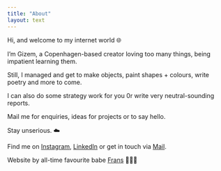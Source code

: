 ```yaml
---
title: "About"
layout: text
---
```

Hi, and welcome to my internet world 🌐

I’m Gizem, a Copenhagen-based creator loving too many things, being impatient learning them.

Still, I managed and get to make objects, paint shapes + colours, write poetry and more to come. 

I can also do some strategy work for you 0r write very neutral-sounding reports.

Mail me for enquiries, ideas for projects or to say hello.

Stay unserious. ☁️

Find me on [Instagram](https://www.instagram.com/gizisvisible/), [LinkedIn](https://www.linkedin.com/in/gizem-arici-36412310b/) or get in touch via [Mail](mailto:gizem.arici@icloud.com).

Website by all-time favourite babe [Frans](https://jalict.com) 👨🏻‍💻